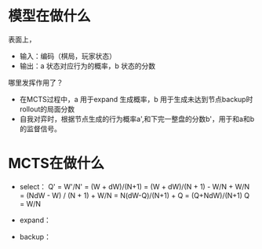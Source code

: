 # 模型在做什么
表面上，
+ 输入：编码（棋局，玩家状态）
+ 输出：a 状态对应行为的概率，b 状态的分数

哪里发挥作用了？
+ 在MCTS过程中，a 用于expand 生成概率，b 用于生成未达到节点backup时rollout的局面分数
+ 自我对弈时，根据节点生成的行为概率a',和下完一整盘的分数b'，用于和a和b的监督信号。

# MCTS在做什么

+ select：
Q' = W'/N' 
   = (W + dW)/(N+1) 
   = (W + dW)/(N + 1) - W/N + W/N 
   =  (NdW - W) / (N + 1) + W/N 
   =  N(dW-Q)/(N+1) + Q = (Q+NdW)/(N+1) 
Q  = W/N
+ expand：
   
+ backup：
  

